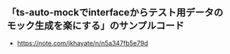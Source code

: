 ## 「ts-auto-mockでinterfaceからテスト用データのモック生成を楽にする」のサンプルコード
- https://note.com/jkhayate/n/n5a347fb5e79d
